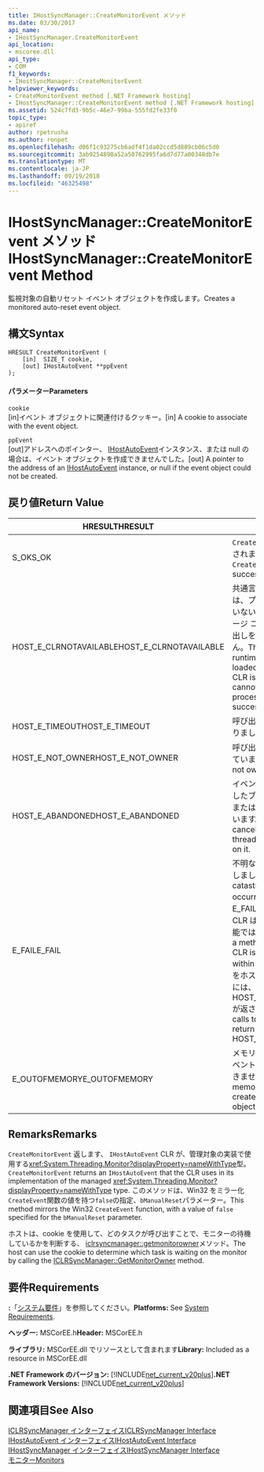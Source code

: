 ```yaml
---
title: IHostSyncManager::CreateMonitorEvent メソッド
ms.date: 03/30/2017
api_name:
- IHostSyncManager.CreateMonitorEvent
api_location:
- mscoree.dll
api_type:
- COM
f1_keywords:
- IHostSyncManager::CreateMonitorEvent
helpviewer_keywords:
- CreateMonitorEvent method [.NET Framework hosting]
- IHostSyncManager::CreateMonitorEvent method [.NET Framework hosting]
ms.assetid: 524c7fd3-9b5c-46e7-99ba-555fd2fe33f0
topic_type:
- apiref
author: rpetrusha
ms.author: ronpet
ms.openlocfilehash: d06f1c93275cb6adf4f1da02ccd5d889cb06c5d0
ms.sourcegitcommit: 3ab9254890a52a50762995fa6d7d77a00348db7e
ms.translationtype: MT
ms.contentlocale: ja-JP
ms.lasthandoff: 09/19/2018
ms.locfileid: "46325498"
---
```

# <a name="ihostsyncmanagercreatemonitorevent-method"></a><span data-ttu-id="4acce-102">IHostSyncManager::CreateMonitorEvent メソッド</span><span class="sxs-lookup"><span data-stu-id="4acce-102">IHostSyncManager::CreateMonitorEvent Method</span></span>
<span data-ttu-id="4acce-103">監視対象の自動リセット イベント オブジェクトを作成します。</span><span class="sxs-lookup"><span data-stu-id="4acce-103">Creates a monitored auto-reset event object.</span></span>  
  
## <a name="syntax"></a><span data-ttu-id="4acce-104">構文</span><span class="sxs-lookup"><span data-stu-id="4acce-104">Syntax</span></span>  
  
```  
HRESULT CreateMonitorEvent (  
    [in]  SIZE_T cookie,  
    [out] IHostAutoEvent **ppEvent  
);  
```  
  
#### <a name="parameters"></a><span data-ttu-id="4acce-105">パラメーター</span><span class="sxs-lookup"><span data-stu-id="4acce-105">Parameters</span></span>  
 `cookie`  
 <span data-ttu-id="4acce-106">[in]イベント オブジェクトに関連付けるクッキー。</span><span class="sxs-lookup"><span data-stu-id="4acce-106">[in] A cookie to associate with the event object.</span></span>  
  
 `ppEvent`  
 <span data-ttu-id="4acce-107">[out]アドレスへのポインター、 [IHostAutoEvent](../../../../docs/framework/unmanaged-api/hosting/ihostautoevent-interface.md)インスタンス、または null の場合は、イベント オブジェクトを作成できませんでした。</span><span class="sxs-lookup"><span data-stu-id="4acce-107">[out] A pointer to the address of an [IHostAutoEvent](../../../../docs/framework/unmanaged-api/hosting/ihostautoevent-interface.md) instance, or null if the event object could not be created.</span></span>  
  
## <a name="return-value"></a><span data-ttu-id="4acce-108">戻り値</span><span class="sxs-lookup"><span data-stu-id="4acce-108">Return Value</span></span>  
  
|<span data-ttu-id="4acce-109">HRESULT</span><span class="sxs-lookup"><span data-stu-id="4acce-109">HRESULT</span></span>|<span data-ttu-id="4acce-110">説明</span><span class="sxs-lookup"><span data-stu-id="4acce-110">Description</span></span>|  
|-------------|-----------------|  
|<span data-ttu-id="4acce-111">S_OK</span><span class="sxs-lookup"><span data-stu-id="4acce-111">S_OK</span></span>|<span data-ttu-id="4acce-112">`CreateMonitorEvent` 正常に返されます。</span><span class="sxs-lookup"><span data-stu-id="4acce-112">`CreateMonitorEvent` returned successfully.</span></span>|  
|<span data-ttu-id="4acce-113">HOST_E_CLRNOTAVAILABLE</span><span class="sxs-lookup"><span data-stu-id="4acce-113">HOST_E_CLRNOTAVAILABLE</span></span>|<span data-ttu-id="4acce-114">共通言語ランタイム (CLR) は、プロセスに読み込まれていないか、CLR は状態をマネージ コードを実行または呼び出しを正常に処理ができません。</span><span class="sxs-lookup"><span data-stu-id="4acce-114">The common language runtime (CLR) has not been loaded into a process, or the CLR is in a state in which it cannot run managed code or process the call successfully.</span></span>|  
|<span data-ttu-id="4acce-115">HOST_E_TIMEOUT</span><span class="sxs-lookup"><span data-stu-id="4acce-115">HOST_E_TIMEOUT</span></span>|<span data-ttu-id="4acce-116">呼び出しがタイムアウトになりました。</span><span class="sxs-lookup"><span data-stu-id="4acce-116">The call timed out.</span></span>|  
|<span data-ttu-id="4acce-117">HOST_E_NOT_OWNER</span><span class="sxs-lookup"><span data-stu-id="4acce-117">HOST_E_NOT_OWNER</span></span>|<span data-ttu-id="4acce-118">呼び出し元がロックを所有していません。</span><span class="sxs-lookup"><span data-stu-id="4acce-118">The caller does not own the lock.</span></span>|  
|<span data-ttu-id="4acce-119">HOST_E_ABANDONED</span><span class="sxs-lookup"><span data-stu-id="4acce-119">HOST_E_ABANDONED</span></span>|<span data-ttu-id="4acce-120">イベントがキャンセルされましたブロックされたスレッドまたはファイバーが待機しています。</span><span class="sxs-lookup"><span data-stu-id="4acce-120">An event was canceled while a blocked thread or fiber was waiting on it.</span></span>|  
|<span data-ttu-id="4acce-121">E_FAIL</span><span class="sxs-lookup"><span data-stu-id="4acce-121">E_FAIL</span></span>|<span data-ttu-id="4acce-122">不明な致命的なエラーが発生しました。</span><span class="sxs-lookup"><span data-stu-id="4acce-122">An unknown catastrophic failure occurred.</span></span> <span data-ttu-id="4acce-123">メソッドには、E_FAIL が返される、ときに、CLR は、プロセス内で使用可能ではなくなりました。</span><span class="sxs-lookup"><span data-stu-id="4acce-123">When a method returns E_FAIL, the CLR is no longer usable within the process.</span></span> <span data-ttu-id="4acce-124">メソッドをホストする後続の呼び出しには、HOST_E_CLRNOTAVAILABLE が返されます。</span><span class="sxs-lookup"><span data-stu-id="4acce-124">Subsequent calls to hosting methods return HOST_E_CLRNOTAVAILABLE.</span></span>|  
|<span data-ttu-id="4acce-125">E_OUTOFMEMORY</span><span class="sxs-lookup"><span data-stu-id="4acce-125">E_OUTOFMEMORY</span></span>|<span data-ttu-id="4acce-126">メモリ不足は、要求されたイベント オブジェクトを作成できませんでした。</span><span class="sxs-lookup"><span data-stu-id="4acce-126">Not enough memory was available to create the requested event object.</span></span>|  
  
## <a name="remarks"></a><span data-ttu-id="4acce-127">Remarks</span><span class="sxs-lookup"><span data-stu-id="4acce-127">Remarks</span></span>  
 <span data-ttu-id="4acce-128">`CreateMonitorEvent` 返します、 `IHostAutoEvent` CLR が、管理対象の実装で使用する<xref:System.Threading.Monitor?displayProperty=nameWithType>型。</span><span class="sxs-lookup"><span data-stu-id="4acce-128">`CreateMonitorEvent` returns an `IHostAutoEvent` that the CLR uses in its implementation of the managed <xref:System.Threading.Monitor?displayProperty=nameWithType> type.</span></span> <span data-ttu-id="4acce-129">このメソッドは、Win32 をミラー化`CreateEvent`関数の値を持つ`false`の指定、`bManualReset`パラメーター。</span><span class="sxs-lookup"><span data-stu-id="4acce-129">This method mirrors the Win32 `CreateEvent` function, with a value of `false` specified for the `bManualReset` parameter.</span></span>  
  
 <span data-ttu-id="4acce-130">ホストは、cookie を使用して、どのタスクが呼び出すことで、モニターの待機しているかを判断する、 [iclrsyncmanager::getmonitorowner](../../../../docs/framework/unmanaged-api/hosting/iclrsyncmanager-getmonitorowner-method.md)メソッド。</span><span class="sxs-lookup"><span data-stu-id="4acce-130">The host can use the cookie to determine which task is waiting on the monitor by calling the [ICLRSyncManager::GetMonitorOwner](../../../../docs/framework/unmanaged-api/hosting/iclrsyncmanager-getmonitorowner-method.md) method.</span></span>  
  
## <a name="requirements"></a><span data-ttu-id="4acce-131">要件</span><span class="sxs-lookup"><span data-stu-id="4acce-131">Requirements</span></span>  
 <span data-ttu-id="4acce-132">**:**「[システム要件](../../../../docs/framework/get-started/system-requirements.md)」を参照してください。</span><span class="sxs-lookup"><span data-stu-id="4acce-132">**Platforms:** See [System Requirements](../../../../docs/framework/get-started/system-requirements.md).</span></span>  
  
 <span data-ttu-id="4acce-133">**ヘッダー:** MSCorEE.h</span><span class="sxs-lookup"><span data-stu-id="4acce-133">**Header:** MSCorEE.h</span></span>  
  
 <span data-ttu-id="4acce-134">**ライブラリ:** MSCorEE.dll でリソースとして含まれます</span><span class="sxs-lookup"><span data-stu-id="4acce-134">**Library:** Included as a resource in MSCorEE.dll</span></span>  
  
 <span data-ttu-id="4acce-135">**.NET Framework のバージョン:** [!INCLUDE[net_current_v20plus](../../../../includes/net-current-v20plus-md.md)]</span><span class="sxs-lookup"><span data-stu-id="4acce-135">**.NET Framework Versions:** [!INCLUDE[net_current_v20plus](../../../../includes/net-current-v20plus-md.md)]</span></span>  
  
## <a name="see-also"></a><span data-ttu-id="4acce-136">関連項目</span><span class="sxs-lookup"><span data-stu-id="4acce-136">See Also</span></span>  
 [<span data-ttu-id="4acce-137">ICLRSyncManager インターフェイス</span><span class="sxs-lookup"><span data-stu-id="4acce-137">ICLRSyncManager Interface</span></span>](../../../../docs/framework/unmanaged-api/hosting/iclrsyncmanager-interface.md)  
 [<span data-ttu-id="4acce-138">IHostAutoEvent インターフェイス</span><span class="sxs-lookup"><span data-stu-id="4acce-138">IHostAutoEvent Interface</span></span>](../../../../docs/framework/unmanaged-api/hosting/ihostautoevent-interface.md)  
 [<span data-ttu-id="4acce-139">IHostSyncManager インターフェイス</span><span class="sxs-lookup"><span data-stu-id="4acce-139">IHostSyncManager Interface</span></span>](../../../../docs/framework/unmanaged-api/hosting/ihostsyncmanager-interface.md)  
 [<span data-ttu-id="4acce-140">モニター</span><span class="sxs-lookup"><span data-stu-id="4acce-140">Monitors</span></span>](https://msdn.microsoft.com/library/33fe4aef-b44b-42fd-9e72-c908e39e75db)
